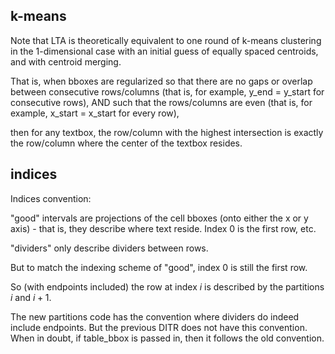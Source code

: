 ## k-means

Note that LTA is theoretically equivalent to one round of k-means clustering
in the 1-dimensional case with an initial guess of equally spaced centroids, 
and with centroid merging.

That is, when bboxes are regularized so that there are no gaps or overlap between consecutive 
rows/columns (that is, for example, y_end = y_start for consecutive rows), AND such that the
rows/columns are even (that is, for example, x_start = x_start for every row), 

then for any textbox, the row/column with the highest intersection is exactly the row/column where
the center of the textbox resides. 


## indices

Indices convention:

"good" intervals are projections of the cell bboxes (onto either the x or y axis) - that is, they describe where text reside.
Index 0 is the first row, etc.

"dividers" only describe dividers between rows. 

But to match the indexing scheme of "good", index 0 is still the first row.

So (with endpoints included) the row at index $i$ is described by the partitions $i$ and $i+1$.

The new partitions code has the convention where dividers do indeed include endpoints. But the previous DITR does not have this convention.
When in doubt, if table_bbox is passed in, then it follows the old convention.
